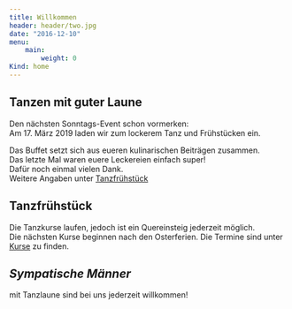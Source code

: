 ```yaml
---
title: Willkommen
header: header/two.jpg
date: "2016-12-10"
menu:
    main:
        weight: 0
Kind: home
---
```


## Tanzen mit guter Laune  

Den nächsten Sonntags-Event schon vormerken:  
Am 17. März 2019 laden wir zum lockerem Tanz und Frühstücken ein.  

Das Buffet setzt sich aus eueren kulinarischen Beiträgen zusammen.  
Das letzte Mal waren euere Leckereien einfach super!  
Dafür noch einmal vielen Dank.  
Weitere Angaben unter [Tanzfrühstück](tanzfruehstueck)

## Tanzfrühstück  

Die Tanzkurse laufen, jedoch ist ein Quereinsteig jederzeit möglich.  
Die nächsten Kurse beginnen nach den Osterferien. Die Termine sind unter [Kurse](kurse) zu finden.

## *Sympatische Männer*  
mit Tanzlaune sind bei uns jederzeit willkommen!  
